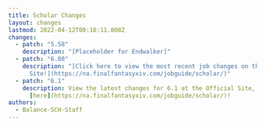 ```yaml
---
title: Scholar Changes
layout: changes
lastmod: 2022-04-12T00:18:11.808Z
changes:
  - patch: "5.58"
    description: "[Placeholder for Endwalker]"
  - patch: "6.08"
    description: "[Click here to view the most recent job changes on the Official
      Site!](https://na.finalfantasyxiv.com/jobguide/scholar/)"
  - patch: "6.1"
    description: View the latest changes for 6.1 at the Official Site, located
      [here](https://na.finalfantasyxiv.com/jobguide/scholar/)!
authors:
  - Balance-SCH-Staff
---
```

